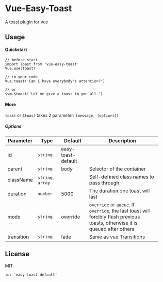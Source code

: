 # Vue-Easy-Toast
A toast plugin for vue

## Usage

#### Quickstart
```
// before start
import Toast from 'vue-easy-toast'
Vue.use(Toast)

// in your code
Vue.toast('Can I have everybody's attention?')

// or
$vm.$toast('Let me give a toast to you all.')
```

#### More

`toast` or `$toast` takes 2 parameter: `(message, [options])`

##### Options

Parameter | Type |Default| Description
--------- | ---- | ------|-----------
id | `string` | easy-toast-default | 
parent | `string`| body | Selector of the container
className | `string`, `array` | | Self-defined class names to pass through
duration | `number` | 5000 | The duration one toast will last
mode | `string` | override | `override` or `queue`. If `override`, the last toast will forcibly flush previous toasts, otherwise it is queued after others
transition | `string` | fade | Same as vue [Transitions](https://developer.mozilla.org/en-US/docs/Web/API/ProgressEvent)


## License
MIT

    id: 'easy-toast-default'

